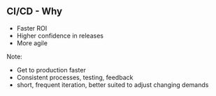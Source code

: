 ## CI/CD - Why

* Faster ROI
* Higher confidence in releases
* More agile

Note:
* Get to production faster
* Consistent processes, testing, feedback
* short, frequent iteration, better suited to adjust changing demands
